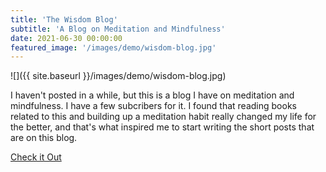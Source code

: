 ```yaml
---
title: 'The Wisdom Blog'
subtitle: 'A Blog on Meditation and Mindfulness'
date: 2021-06-30 00:00:00
featured_image: '/images/demo/wisdom-blog.jpg'
---
```


![]({{ site.baseurl }}/images/demo/wisdom-blog.jpg)

I haven't posted in a while, but this is a blog I have on meditation and mindfulness. I have a few subcribers for it. I found that reading books related to this and building up a meditation habit really changed my life for the better, and that's what inspired me to start writing the short posts that are on this blog. 

<a href="https://www.wisdomblog.co/" class="button button--large">Check it Out </a>